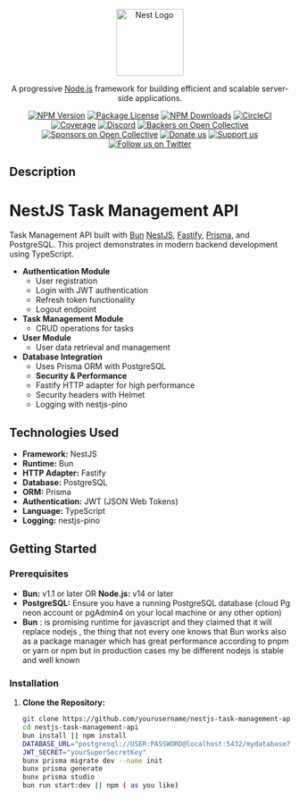 <p align="center">
  <a href="http://nestjs.com/" target="blank"><img src="https://nestjs.com/img/logo-small.svg" width="120" alt="Nest Logo" /></a>
</p>

[circleci-image]: https://img.shields.io/circleci/build/github/nestjs/nest/master?token=abc123def456
[circleci-url]: https://circleci.com/gh/nestjs/nest

  <p align="center">A progressive <a href="http://nodejs.org" target="_blank">Node.js</a> framework for building efficient and scalable server-side applications.</p>
    <p align="center">
<a href="https://www.npmjs.com/~nestjscore" target="_blank"><img src="https://img.shields.io/npm/v/@nestjs/core.svg" alt="NPM Version" /></a>
<a href="https://www.npmjs.com/~nestjscore" target="_blank"><img src="https://img.shields.io/npm/l/@nestjs/core.svg" alt="Package License" /></a>
<a href="https://www.npmjs.com/~nestjscore" target="_blank"><img src="https://img.shields.io/npm/dm/@nestjs/common.svg" alt="NPM Downloads" /></a>
<a href="https://circleci.com/gh/nestjs/nest" target="_blank"><img src="https://img.shields.io/circleci/build/github/nestjs/nest/master" alt="CircleCI" /></a>
<a href="https://coveralls.io/github/nestjs/nest?branch=master" target="_blank"><img src="https://coveralls.io/repos/github/nestjs/nest/badge.svg?branch=master#9" alt="Coverage" /></a>
<a href="https://discord.gg/G7Qnnhy" target="_blank"><img src="https://img.shields.io/badge/discord-online-brightgreen.svg" alt="Discord"/></a>
<a href="https://opencollective.com/nest#backer" target="_blank"><img src="https://opencollective.com/nest/backers/badge.svg" alt="Backers on Open Collective" /></a>
<a href="https://opencollective.com/nest#sponsor" target="_blank"><img src="https://opencollective.com/nest/sponsors/badge.svg" alt="Sponsors on Open Collective" /></a>
  <a href="https://paypal.me/kamilmysliwiec" target="_blank"><img src="https://img.shields.io/badge/Donate-PayPal-ff3f59.svg" alt="Donate us"/></a>
    <a href="https://opencollective.com/nest#sponsor"  target="_blank"><img src="https://img.shields.io/badge/Support%20us-Open%20Collective-41B883.svg" alt="Support us"></a>
  <a href="https://twitter.com/nestframework" target="_blank"><img src="https://img.shields.io/twitter/follow/nestframework.svg?style=social&label=Follow" alt="Follow us on Twitter"></a>
</p>
  <!--[![Backers on Open Collective](https://opencollective.com/nest/backers/badge.svg)](https://opencollective.com/nest#backer)
  [![Sponsors on Open Collective](https://opencollective.com/nest/sponsors/badge.svg)](https://opencollective.com/nest#sponsor)-->

## Description

# NestJS Task Management API

Task Management API built with [Bun](https://bun.sh/) [NestJS](https://nestjs.com/), [Fastify](https://www.fastify.io/), [Prisma](https://www.prisma.io/), and PostgreSQL. This project demonstrates in modern backend development using TypeScript.



- **Authentication Module**
  - User registration
  - Login with JWT authentication
  - Refresh token functionality
  - Logout endpoint
- **Task Management Module**
  - CRUD operations for tasks
- **User Module**
  - User data retrieval and management
- **Database Integration**
  - Uses Prisma ORM with PostgreSQL
  - **Security & Performance**
  - Fastify HTTP adapter for high performance
  - Security headers with Helmet
  - Logging with nestjs-pino

## Technologies Used

- **Framework:** NestJS
- **Runtime:** Bun 
- **HTTP Adapter:** Fastify
- **Database:** PostgreSQL
- **ORM:** Prisma
- **Authentication:** JWT (JSON Web Tokens)
- **Language:** TypeScript
- **Logging:** nestjs-pino

## Getting Started

### Prerequisites
-   **Bun:** v1.1 or later OR  **Node.js:** v14 or later
- **PostgreSQL:** Ensure you have a running PostgreSQL database (cloud Pg neon account or pgAdmin4 on your local machine or any other option)
- **Bun** : is promising runtime for javascript and they claimed that it will replace nodejs , the thing that not every one knows that Bun works also as a package manager which has great performance according to pnpm or yarn or npm
  but in production cases my be different nodejs is stable and well known 

### Installation

1. **Clone the Repository:**

   ```bash
   git clone https://github.com/yourusername/nestjs-task-management-api.git
   cd nestjs-task-management-api
   bun install || npm install
   DATABASE_URL="postgresql://USER:PASSWORD@localhost:5432/mydatabase?schema=public" (# I use cloud pg neon)
   JWT_SECRET="yourSuperSecretKey" 
   bunx prisma migrate dev --name init
   bunx prisma generate
   bunx prisma studio
   bun run start:dev || npm ( as you like)


